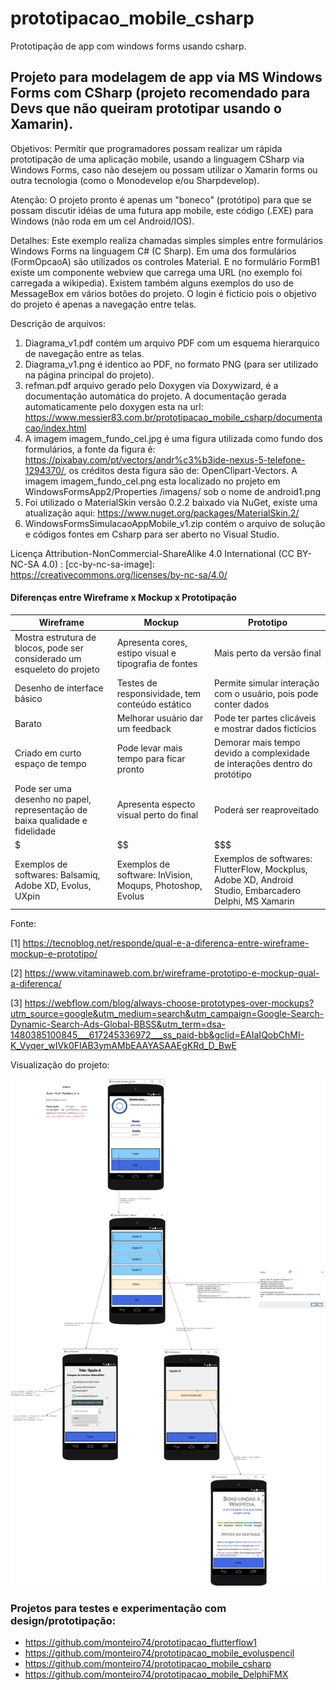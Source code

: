 # prototipacao_mobile_csharp
Prototipação de app com windows forms usando csharp.

## Projeto para modelagem de app via MS Windows Forms com CSharp (projeto recomendado para Devs que não queiram prototipar usando o Xamarin).

Objetivos: Permitir que programadores possam realizar um rápida prototipação de uma aplicação mobile, usando a linguagem CSharp via Windows Forms, caso não desejem ou possam utilizar o Xamarin forms ou outra tecnologia (como o Monodevelop e/ou Sharpdevelop).

Atenção: O projeto pronto é apenas um "boneco" (protótipo) para que se possam discutir idéias de uma futura app mobile, este código (.EXE) para Windows (não roda em um cel Android/IOS).

Detalhes: Este exemplo realiza chamadas simples simples entre formulários Windows Forms na linguagem C# (C Sharp). Em uma dos formulários (FormOpcaoA) são utilizados os controles Material. E no formulário FormB1 existe um componente webview que carrega uma URL (no exemplo foi carregada a wikipedia). Existem também alguns exemplos do uso de MessageBox em vários botões do projeto. O login é fictício pois o objetivo do projeto é apenas a navegação entre telas.

Descrição de arquivos:
1. Diagrama_v1.pdf contém um arquivo PDF com um esquema hierarquico de navegação entre as telas.
2. Diagrama_v1.png é identico ao PDF, no formato PNG (para ser utilizado na página principal do projeto).
3. refman.pdf arquivo gerado pelo Doxygen via Doxywizard, é a documentação automática do projeto. A documentação gerada automaticamente pelo doxygen esta na url: https://www.messier83.com.br/prototipacao_mobile_csharp/documentacao/index.html
4. A imagem imagem_fundo_cel.jpg é uma figura utilizada como fundo dos formulários, a fonte da figura é: 
https://pixabay.com/pt/vectors/andr%c3%b3ide-nexus-5-telefone-1294370/, os créditos desta figura são de: OpenClipart-Vectors. A imagem imagem_fundo_cel.png esta localizado no projeto em WindowsFormsApp2/Properties
/imagens/ sob o nome de android1.png
5. Foi utilizado o MaterialSkin versão 0.2.2 baixado via NuGet, existe uma atualização aqui: https://www.nuget.org/packages/MaterialSkin.2/
6. WindowsFormsSimulacaoAppMobile_v1.zip contém o arquivo de solução e códigos fontes em Csharp para ser aberto no Visual Studio.

Licença Attribution-NonCommercial-ShareAlike 4.0 International (CC BY-NC-SA 4.0) : [cc-by-nc-sa-image]: https://creativecommons.org/licenses/by-nc-sa/4.0/


#### Diferenças entre Wireframe x Mockup x Prototipação

| Wireframe  | Mockup | Prototipo |
| ------------- | ------------- | ------- |
| Mostra estrutura de blocos, pode ser considerado um esqueleto do projeto | Apresenta cores, estipo visual e tipografia de fontes | Mais perto da versão final |
| Desenho de interface básico  | Testes de responsividade, tem conteúdo estático | Permite simular interação com o usuário, pois pode conter dados |
| Barato  | Melhorar usuário dar um feedback | Pode ter partes clicáveis e mostrar dados fictícios |
| Criado em curto espaço de tempo | Pode levar mais tempo para ficar pronto | Demorar mais tempo devido a complexidade de interações dentro do protótipo |
| Pode ser uma desenho no papel, representação de baixa qualidade e fidelidade  | Apresenta especto visual perto do final | Poderá ser reaproveitado |
| $  | $$ | $$$ |
| Exemplos de softwares: Balsamiq, Adobe XD, Evolus, UXpin  | Exemplos de software: InVision, Moqups, Photoshop, Evolus | Exemplos de softwares: FlutterFlow, Mockplus, Adobe XD, Android Studio, Embarcadero Delphi, MS Xamarin |

Fonte:

[1] https://tecnoblog.net/responde/qual-e-a-diferenca-entre-wireframe-mockup-e-prototipo/

[2] https://www.vitaminaweb.com.br/wireframe-prototipo-e-mockup-qual-a-diferenca/

[3] https://webflow.com/blog/always-choose-prototypes-over-mockups?utm_source=google&utm_medium=search&utm_campaign=Google-Search-Dynamic-Search-Ads-Global-BBSS&utm_term=dsa-1480385100845___617245336972___ss_paid-bb&gclid=EAIaIQobChMI-K_Vyqer_wIVk0FIAB3ymAMbEAAYASAAEgKRd_D_BwE


Visualização do projeto:

![alt text](https://github.com/monteiro74/prototipacao_mobile_csharp/blob/main/Diagrama_v1.png)



### Projetos para testes e experimentação com design/prototipação:

* https://github.com/monteiro74/prototipacao_flutterflow1
* https://github.com/monteiro74/prototipacao_mobile_evoluspencil
* https://github.com/monteiro74/prototipacao_mobile_csharp
* https://github.com/monteiro74/prototipacao_mobile_DelphiFMX


